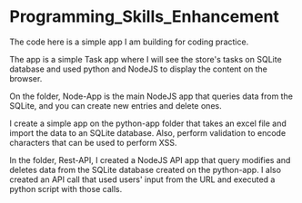# Programming_Skills_Enhancement

The code here is a simple app I am building for coding practice. 

The app is a simple Task app where I will see the store's tasks on SQLite database and used python and NodeJS to display the content on the browser. 

On the folder, Node-App is the main NodeJS app that queries data from the SQLite, and you can create new entries and delete ones. 

I create a simple app on the python-app folder that takes an excel file and import the data to an SQLite database. Also, perform validation to encode characters that can be used to perform XSS. 

In the folder, Rest-API, I created a NodeJS API app that query modifies and deletes data from the SQLite database created on the python-app. I also created an API call that used users' input from the URL and executed a python script with those calls. 